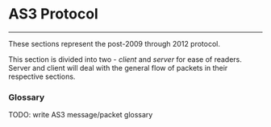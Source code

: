 # AS3 Protocol
---
These sections represent the post-2009 through 2012 protocol.

This section is divided into two - _client_ and _server_ for ease of readers. Server and client will deal with the general flow of packets in their respective sections.

### Glossary
TODO: write AS3 message/packet glossary
